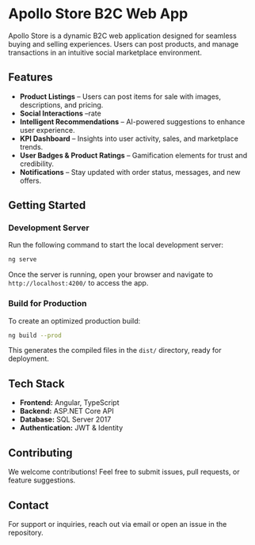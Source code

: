 # Apollo Store B2C Web App

Apollo Store is a dynamic B2C web application designed for seamless buying and selling experiences. Users can post products, and manage transactions in an intuitive social marketplace environment.

## Features

- **Product Listings** – Users can post items for sale with images, descriptions, and pricing.
- **Social Interactions** –rate
- **Intelligent Recommendations** – AI-powered suggestions to enhance user experience.
- **KPI Dashboard** – Insights into user activity, sales, and marketplace trends.
- **User Badges & Product Ratings** – Gamification elements for trust and credibility.
- **Notifications** – Stay updated with order status, messages, and new offers.

## Getting Started

### Development Server

Run the following command to start the local development server:

```bash
ng serve
```

Once the server is running, open your browser and navigate to `http://localhost:4200/` to access the app.

### Build for Production

To create an optimized production build:

```bash
ng build --prod
```

This generates the compiled files in the `dist/` directory, ready for deployment.




## Tech Stack

- **Frontend:** Angular, TypeScript
- **Backend:** ASP.NET Core API
- **Database:** SQL Server 2017
- **Authentication:** JWT & Identity

## Contributing

We welcome contributions! Feel free to submit issues, pull requests, or feature suggestions.


## Contact

For support or inquiries, reach out via email or open an issue in the repository.

